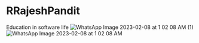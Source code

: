 # RRajeshPandit
Education in software life
![WhatsApp Image 2023-02-08 at 1 02 08 AM (1)](https://user-images.githubusercontent.com/117143251/217348801-77fd2430-9398-4381-bf1c-30f0cde0440c.jpeg)
![WhatsApp Image 2023-02-08 at 1 02 08 AM](https://user-images.githubusercontent.com/117143251/217348805-af17fd2b-43ed-49e4-b853-6762319c35f1.jpeg)

